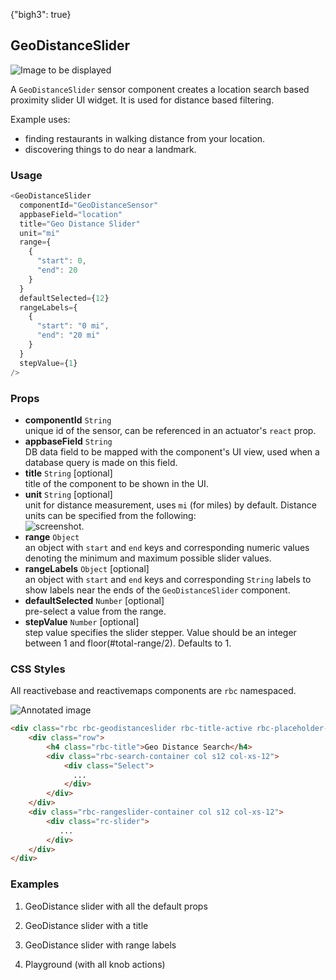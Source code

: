 {"bigh3": true}

## GeoDistanceSlider

![Image to be displayed](
https://i.imgur.com/FU4s0PQ.png)

A `GeoDistanceSlider` sensor component creates a location search based proximity slider UI widget. It is used for distance based filtering.

Example uses:

* finding restaurants in walking distance from your location.
* discovering things to do near a landmark.

### Usage

```js
<GeoDistanceSlider
  componentId="GeoDistanceSensor"
  appbaseField="location"
  title="Geo Distance Slider"
  unit="mi"
  range={
    {
      "start": 0,
      "end": 20
    }
  }
  defaultSelected={12}
  rangeLabels={
    {
      "start": "0 mi",
      "end": "20 mi"
    }
  }
  stepValue={1}
/>
```

### Props

- **componentId** `String`  
    unique id of the sensor, can be referenced in an actuator's `react` prop.
- **appbaseField** `String`  
    DB data field to be mapped with the component's UI view, used when a database query is made on this field.
- **title** `String` [optional]  
    title of the component to be shown in the UI.
- **unit** `String` [optional]  
    unit for distance measurement, uses `mi` (for miles) by default. Distance units can be specified from the following:  
    ![screenshot](https://i.imgur.com/STbeagk.png).
- **range** `Object`  
    an object with `start` and `end` keys and corresponding numeric values denoting the minimum and maximum possible slider values.
- **rangeLabels** `Object` [optional]  
    an object with `start` and `end` keys and corresponding `String` labels to show labels near the ends of the `GeoDistanceSlider` component.
- **defaultSelected** `Number` [optional]  
    pre-select a value from the range.
- **stepValue** `Number` [optional]  
    step value specifies the slider stepper. Value should be an integer between 1 and floor(#total-range/2). Defaults to 1.


### CSS Styles

All reactivebase and reactivemaps components are `rbc` namespaced.

![Annotated image](https://i.imgur.com/0si7fn1.png)

```html
<div class="rbc rbc-geodistanceslider rbc-title-active rbc-placeholder-active rbc-labels-inactive">
    <div class="row">
        <h4 class="rbc-title">Geo Distance Search</h4>
        <div class="rbc-search-container col s12 col-xs-12">
            <div class="Select">
              ...
            </div>
        </div>
    </div>
    <div class="rbc-rangeslider-container col s12 col-xs-12">
        <div class="rc-slider">
           ...
        </div>
    </div>
</div>
```


### Examples

1. GeoDistance slider with all the default props

2. GeoDistance slider with a title

3. GeoDistance slider with range labels

4. Playground (with all knob actions)

